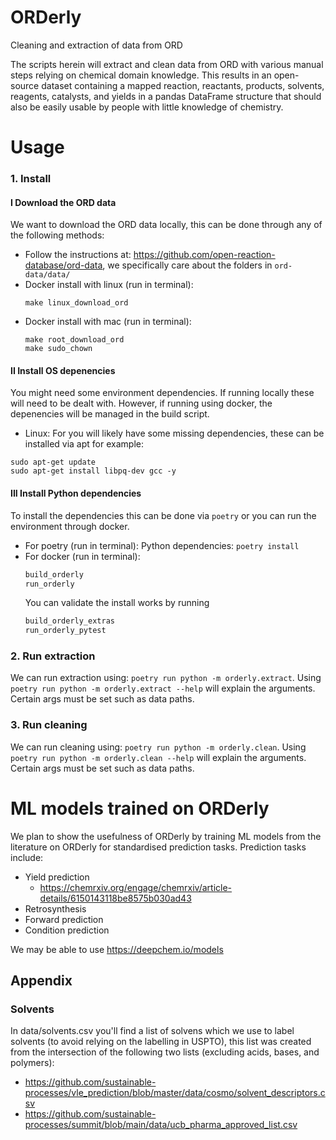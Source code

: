 # ORDerly

Cleaning and extraction of data from ORD

The scripts herein will extract and clean data from ORD with various manual steps relying on chemical domain knowledge. This results in an open-source dataset containing a mapped reaction, reactants, products, solvents, reagents, catalysts, and yields in a pandas DataFrame structure that should also be easily usable by people with little knowledge of chemistry.

# Usage

### 1. Install

#### I Download the ORD data

We want to download the ORD data locally, this can be done through any of the following methods:

- Follow the instructions at: https://github.com/open-reaction-database/ord-data, we specifically care about the folders in ```ord-data/data/```
- Docker install with linux (run in terminal):
    ```
    make linux_download_ord
    ``` 
- Docker install with mac (run in terminal):
    ```
    make root_download_ord
    make sudo_chown
    ```

#### II Install OS depenencies
 
You might need some environment dependencies. If running locally these will need to be dealt with. However, if running using docker, the depenencies will be managed in the build script.

- Linux: For you will likely have some missing dependencies, these can be installed via apt for example: 

```
sudo apt-get update
sudo apt-get install libpq-dev gcc -y
```

#### III Install Python dependencies

To install the dependencies this can be done via ```poetry``` or you can run the environment through docker.

- For poetry (run in terminal):
    Python dependencies: ```poetry install```
- For docker (run in terminal):
    ```bash
    build_orderly
    run_orderly
    ```
    You can validate the install works by running
    ```bash
    build_orderly_extras
    run_orderly_pytest
    ```


### 2. Run extraction

We can run extraction using: ```poetry run python -m orderly.extract```. Using ```poetry run python -m orderly.extract --help``` will explain the arguments. Certain args must be set such as data paths.

### 3. Run cleaning

We can run cleaning using: ```poetry run python -m orderly.clean```. Using ```poetry run python -m orderly.clean --help``` will explain the arguments. Certain args must be set such as data paths.

# ML models trained on ORDerly

We plan to show the usefulness of ORDerly by training ML models from the literature on ORDerly for standardised prediction tasks. Prediction tasks include:
- Yield prediction
    - https://chemrxiv.org/engage/chemrxiv/article-details/6150143118be8575b030ad43
- Retrosynthesis
- Forward prediction
- Condition prediction

We may be able to use https://deepchem.io/models


## Appendix

### Solvents

In data/solvents.csv you'll find a list of solvens which we use to label solvents (to avoid relying on the labelling in USPTO), this list was created from the intersection of the following two lists (excluding acids, bases, and polymers):
 - https://github.com/sustainable-processes/vle_prediction/blob/master/data/cosmo/solvent_descriptors.csv
 - https://github.com/sustainable-processes/summit/blob/main/data/ucb_pharma_approved_list.csv
 
 

